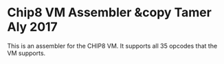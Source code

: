 # Chip8 VM Assembler &copy Tamer Aly 2017

This is an assembler for the CHIP8 VM. It supports all 35 opcodes that the VM
supports.
